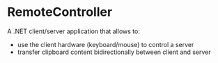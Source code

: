 # RemoteController

A .NET client/server application that allows to:

- use the client hardware (keyboard/mouse) to control a server
- transfer clipboard content bidirectionally between client and server

